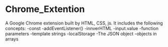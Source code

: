 # Chrome_Extention

A Google Chrome extension built by HTML, CSS, js. It includes the following concepts:
-const
-addEventListener()
-innverHTML
-input.value
-function parameters
-template strings
-localStorage
-The JSON object
-objects in arrays
